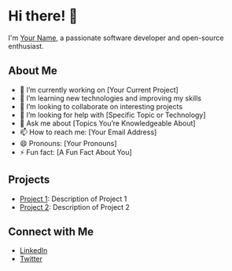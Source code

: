 # Hi there! 👋

I'm [Your Name](https://github.com/your-username), a passionate software developer and open-source enthusiast.

## About Me
- 🔭 I’m currently working on [Your Current Project]
- 🌱 I’m learning new technologies and improving my skills
- 👯 I’m looking to collaborate on interesting projects
- 🤔 I’m looking for help with [Specific Topic or Technology]
- 💬 Ask me about [Topics You’re Knowledgeable About]
- 📫 How to reach me: [Your Email Address]
- 😄 Pronouns: [Your Pronouns]
- ⚡ Fun fact: [A Fun Fact About You]

## Projects
- [Project 1](https://github.com/your-username/project1): Description of Project 1
- [Project 2](https://github.com/your-username/project2): Description of Project 2

## Connect with Me
- [LinkedIn](https://www.linkedin.com/in/your-profile/)
- [Twitter](https://twitter.com/your-profile)
